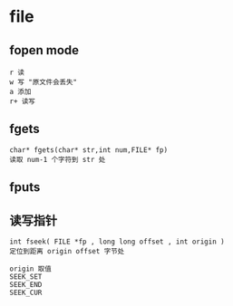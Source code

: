 # file

## fopen mode

    r 读
    w 写 "原文件会丢失"
    a 添加
    r+ 读写

## fgets

    char* fgets(char* str,int num,FILE* fp)
    读取 num-1 个字符到 str 处

## fputs

## 读写指针

    int fseek( FILE *fp , long long offset , int origin )
    定位到距离 origin offset 字节处
    
    origin 取值
    SEEK_SET
    SEEK_END
    SEEK_CUR
